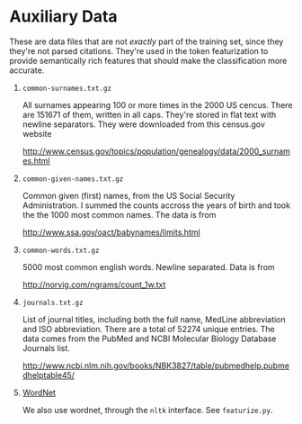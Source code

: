 Auxiliary Data
==============

These are data files that are not _exactly_ part of the training set, since they
they're not parsed citations. They're used in the token featurization to provide
semantically rich features that should make the classification more accurate.

1. `common-surnames.txt.gz`

    All surnames appearing 100 or more times in the 2000 US cencus. There are
    151671 of them, written in all caps. They're stored in flat text with
    newline separators. They were downloaded from this census.gov website

    http://www.census.gov/topics/population/genealogy/data/2000_surnames.html


2. `common-given-names.txt.gz`

    Common given (first) names, from the US Social Security Administration. I
    summed the counts accross the years of birth and took the the 1000 most
    common names. The data is from

    http://www.ssa.gov/oact/babynames/limits.html


3. `common-words.txt.gz`

    5000 most common english words. Newline separated. Data is from

    http://norvig.com/ngrams/count_1w.txt


4. `journals.txt.gz`

    List of journal titles, including both the full name, MedLine abbreviation
    and ISO abbreviation. There are a total of 52274 unique entries. The data
    comes from the PubMed and NCBI Molecular Biology Database Journals list.

    http://www.ncbi.nlm.nih.gov/books/NBK3827/table/pubmedhelp.pubmedhelptable45/


5. [WordNet](http://wordnet.princeton.edu/)

    We also use wordnet, through the `nltk` interface. See `featurize.py`.

